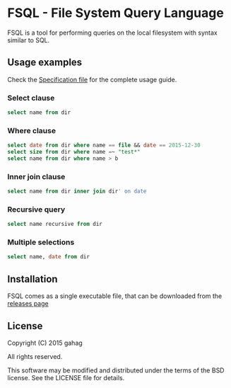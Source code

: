 # FSQL - File System Query Language

FSQL is a tool for performing queries on the local filesystem
with syntax similar to SQL.

## Usage examples
Check the [Specification file](Specification) for the complete usage guide.

### Select clause
```sql
select name from dir
```

### Where clause
```sql
select date from dir where name == file && date == 2015-12-30
select size from dir where name =~ "test*"
select name from dir where name > b
```

### Inner join clause
```sql
select name from dir inner join dir' on date
```

### Recursive query
```sql
select name recursive from dir
```

### Multiple selections
```sql
select name, date from dir
```

## Installation

FSQL comes as a single executable file, that can be downloaded from the
[releases page](https://github.com/gahag/FSQL/releases)

## License

Copyright (C) 2015 gahag

All rights reserved.

This software may be modified and distributed under the terms
of the BSD license. See the LICENSE file for details.
